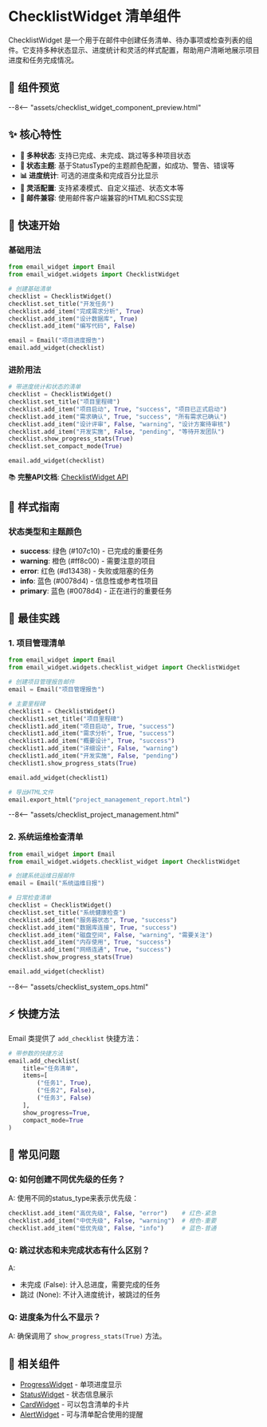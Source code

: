 # ChecklistWidget 清单组件

ChecklistWidget 是一个用于在邮件中创建任务清单、待办事项或检查列表的组件。它支持多种状态显示、进度统计和灵活的样式配置，帮助用户清晰地展示项目进度和任务完成情况。

## 🎯 组件预览

--8<-- "assets/checklist_widget_component_preview.html"

## ✨ 核心特性

- **📝 多种状态**: 支持已完成、未完成、跳过等多种项目状态
- **🎨 状态主题**: 基于StatusType的主题颜色配置，如成功、警告、错误等
- **📊 进度统计**: 可选的进度条和完成百分比显示
- **🔧 灵活配置**: 支持紧凑模式、自定义描述、状态文本等
- **📧 邮件兼容**: 使用邮件客户端兼容的HTML和CSS实现

## 🚀 快速开始

### 基础用法

```python
from email_widget import Email
from email_widget.widgets import ChecklistWidget

# 创建基础清单
checklist = ChecklistWidget()
checklist.set_title("开发任务")
checklist.add_item("完成需求分析", True)
checklist.add_item("设计数据库", True)
checklist.add_item("编写代码", False)

email = Email("项目进度报告")
email.add_widget(checklist)
```

### 进阶用法

```python
# 带进度统计和状态的清单
checklist = ChecklistWidget()
checklist.set_title("项目里程碑")
checklist.add_item("项目启动", True, "success", "项目已正式启动")
checklist.add_item("需求确认", True, "success", "所有需求已确认")
checklist.add_item("设计评审", False, "warning", "设计方案待审核")
checklist.add_item("开发实施", False, "pending", "等待开发团队")
checklist.show_progress_stats(True)
checklist.set_compact_mode(True)

email.add_widget(checklist)
```

📚 **完整API文档**: [ChecklistWidget API](../api/checklist-widget.md)

## 🎨 样式指南

### 状态类型和主题颜色

- **success**: 绿色 (#107c10) - 已完成的重要任务
- **warning**: 橙色 (#ff8c00) - 需要注意的项目
- **error**: 红色 (#d13438) - 失败或阻塞的任务
- **info**: 蓝色 (#0078d4) - 信息性或参考性项目
- **primary**: 蓝色 (#0078d4) - 正在进行的重要任务

## 📱 最佳实践

### 1. 项目管理清单

```python
from email_widget import Email
from email_widget.widgets.checklist_widget import ChecklistWidget

# 创建项目管理报告邮件
email = Email("项目管理报告")

# 主要里程碑
checklist1 = ChecklistWidget()
checklist1.set_title("项目里程碑")
checklist1.add_item("项目启动", True, "success")
checklist1.add_item("需求分析", True, "success")
checklist1.add_item("概要设计", True, "success")
checklist1.add_item("详细设计", False, "warning")
checklist1.add_item("开发实施", False, "pending")
checklist1.show_progress_stats(True)

email.add_widget(checklist1)

# 导出HTML文件
email.export_html("project_management_report.html")
```

--8<-- "assets/checklist_project_management.html"

### 2. 系统运维检查清单

```python
from email_widget import Email
from email_widget.widgets.checklist_widget import ChecklistWidget

# 创建系统运维日报邮件
email = Email("系统运维日报")

# 日常检查清单
checklist = ChecklistWidget()
checklist.set_title("系统健康检查")
checklist.add_item("服务器状态", True, "success")
checklist.add_item("数据库连接", True, "success")
checklist.add_item("磁盘空间", False, "warning", "需要关注")
checklist.add_item("内存使用", True, "success")
checklist.add_item("网络连通", True, "success")
checklist.show_progress_stats(True)

email.add_widget(checklist)
```

--8<-- "assets/checklist_system_ops.html"

## ⚡ 快捷方法

Email 类提供了 `add_checklist` 快捷方法：

```python
# 带参数的快捷方法
email.add_checklist(
    title="任务清单",
    items=[
        ("任务1", True),
        ("任务2", False),
        ("任务3", False)
    ],
    show_progress=True,
    compact_mode=True
)
```

## 🐛 常见问题

### Q: 如何创建不同优先级的任务？
A: 使用不同的status_type来表示优先级：
```python
checklist.add_item("高优先级", False, "error")    # 红色-紧急
checklist.add_item("中优先级", False, "warning")  # 橙色-重要
checklist.add_item("低优先级", False, "info")     # 蓝色-普通
```

### Q: 跳过状态和未完成状态有什么区别？
A: 
- 未完成 (False): 计入总进度，需要完成的任务
- 跳过 (None): 不计入进度统计，被跳过的任务

### Q: 进度条为什么不显示？
A: 确保调用了 `show_progress_stats(True)` 方法。

## 🔗 相关组件

- [ProgressWidget](progress-widget.md) - 单项进度显示
- [StatusWidget](status-widget.md) - 状态信息展示
- [CardWidget](card-widget.md) - 可以包含清单的卡片
- [AlertWidget](alert-widget.md) - 可与清单配合使用的提醒